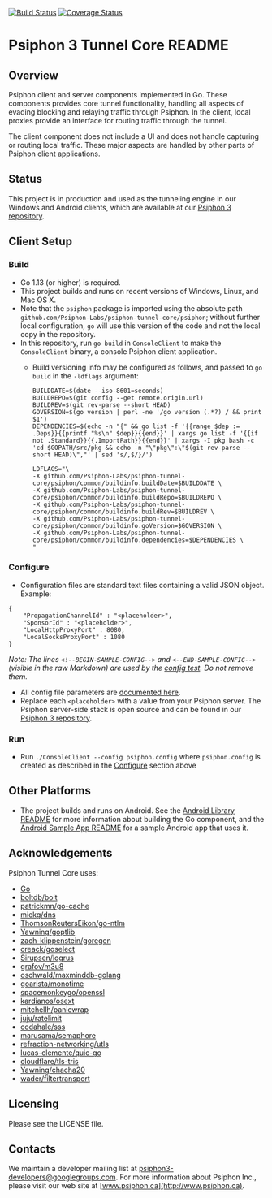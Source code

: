 [![Build Status](https://travis-ci.org/Psiphon-Labs/psiphon-tunnel-core.png)](https://travis-ci.org/Psiphon-Labs/psiphon-tunnel-core) [![Coverage Status](https://coveralls.io/repos/github/Psiphon-Labs/psiphon-tunnel-core/badge.svg?branch=master)](https://coveralls.io/github/Psiphon-Labs/psiphon-tunnel-core?branch=master)

Psiphon 3 Tunnel Core README
================================================================================

Overview
--------------------------------------------------------------------------------

Psiphon client and server components implemented in Go. These components provides core tunnel functionality, handling all aspects of evading blocking and relaying traffic through Psiphon. In the client, local proxies provide an interface for routing traffic through the tunnel.

The client component does not include a UI and does not handle capturing or routing local traffic. These major aspects are handled by other parts of Psiphon client applications.

Status
--------------------------------------------------------------------------------

This project is in production and used as the tunneling engine in our Windows and Android clients, which are available at our [Psiphon 3 repository](https://bitbucket.org/psiphon/psiphon-circumvention-system).

Client Setup
--------------------------------------------------------------------------------

### Build

* Go 1.13 (or higher) is required.
* This project builds and runs on recent versions of Windows, Linux, and Mac OS X.
* Note that the `psiphon` package is imported using the absolute path `github.com/Psiphon-Labs/psiphon-tunnel-core/psiphon`; without further local configuration, `go` will use this version of the code and not the local copy in the repository.
* In this repository, run `go build` in `ConsoleClient` to make the `ConsoleClient` binary, a console Psiphon client application.
  * Build versioning info may be configured as follows, and passed to `go build` in the `-ldflags` argument:

    ```
    BUILDDATE=$(date --iso-8601=seconds)
    BUILDREPO=$(git config --get remote.origin.url)
    BUILDREV=$(git rev-parse --short HEAD)
    GOVERSION=$(go version | perl -ne '/go version (.*?) / && print $1')
    DEPENDENCIES=$(echo -n "{" && go list -f '{{range $dep := .Deps}}{{printf "%s\n" $dep}}{{end}}' | xargs go list -f '{{if not .Standard}}{{.ImportPath}}{{end}}' | xargs -I pkg bash -c 'cd $GOPATH/src/pkg && echo -n "\"pkg\":\"$(git rev-parse --short HEAD)\","' | sed 's/,$/}/')

    LDFLAGS="\
    -X github.com/Psiphon-Labs/psiphon-tunnel-core/psiphon/common/buildinfo.buildDate=$BUILDDATE \
    -X github.com/Psiphon-Labs/psiphon-tunnel-core/psiphon/common/buildinfo.buildRepo=$BUILDREPO \
    -X github.com/Psiphon-Labs/psiphon-tunnel-core/psiphon/common/buildinfo.buildRev=$BUILDREV \
    -X github.com/Psiphon-Labs/psiphon-tunnel-core/psiphon/common/buildinfo.goVersion=$GOVERSION \
    -X github.com/Psiphon-Labs/psiphon-tunnel-core/psiphon/common/buildinfo.dependencies=$DEPENDENCIES \
    "
    ```

### Configure

 * Configuration files are standard text files containing a valid JSON object. Example:


  <!--BEGIN-SAMPLE-CONFIG-->
  ```
  {
      "PropagationChannelId" : "<placeholder>",
      "SponsorId" : "<placeholder>",
      "LocalHttpProxyPort" : 8080,
      "LocalSocksProxyPort" : 1080
  }
  ```
  <!--END-SAMPLE-CONFIG-->

*Note: The lines `<!--BEGIN-SAMPLE-CONFIG-->` and `<--END-SAMPLE-CONFIG-->` (visible in the raw Markdown) are used by the [config test](psiphon/config_test.go). Do not remove them.*

* All config file parameters are [documented here](https://godoc.org/github.com/Psiphon-Labs/psiphon-tunnel-core/psiphon#Config).
* Replace each `<placeholder>` with a value from your Psiphon server. The Psiphon server-side stack is open source and can be found in our [Psiphon 3 repository](https://bitbucket.org/psiphon/psiphon-circumvention-system).


### Run

* Run `./ConsoleClient --config psiphon.config` where `psiphon.config` is created as described in the [Configure](#configure) section above


Other Platforms
--------------------------------------------------------------------------------

* The project builds and runs on Android. See the [Android Library README](MobileLibrary/Android/README.md) for more information about building the Go component, and the [Android Sample App README](MobileLibrary/Android/SampleApps/TunneledWebView/README.md) for a sample Android app that uses it.


Acknowledgements
--------------------------------------------------------------------------------

Psiphon Tunnel Core uses:

* [Go](https://golang.org/)
* [boltdb/bolt](https://github.com/boltdb/bolt)
* [patrickmn/go-cache](https://github.com/patrickmn/go-cache)
* [miekg/dns](https://github.com/miekg/dns)
* [ThomsonReutersEikon/go-ntlm](https://github.com/ThomsonReutersEikon/go-ntlm)
* [Yawning/goptlib](https://github.com/Yawning/goptlib)
* [zach-klippenstein/goregen](https://github.com/zach-klippenstein/goregen)
* [creack/goselect](https://github.com/creack/goselect)
* [Sirupsen/logrus](https://github.com/Sirupsen/logrus)
* [grafov/m3u8](https://github.com/grafov/m3u8)
* [oschwald/maxminddb-golang](https://github.com/oschwald/maxminddb-golang)
* [goarista/monotime](https://github.com/aristanetworks/goarista)
* [spacemonkeygo/openssl](https://github.com/spacemonkeygo/openssl)
* [kardianos/osext](https://github.com/kardianos/osext)
* [mitchellh/panicwrap](https://github.com/mitchellh/panicwrap)
* [juju/ratelimit](https://github.com/juju/ratelimit)
* [codahale/sss](https://github.com/codahale/sss)
* [marusama/semaphore](https://github.com/marusama/semaphore)
* [refraction-networking/utls](https://github.com/refraction-networking/utls)
* [lucas-clemente/quic-go](https://github.com/lucas-clemente/quic-go)
* [cloudflare/tls-tris](https://github.com/cloudflare/tls-tris)
* [Yawning/chacha20](https://github.com/Yawning/chacha20)
* [wader/filtertransport](https://github.com/wader/filtertransport)

Licensing
--------------------------------------------------------------------------------

Please see the LICENSE file.


Contacts
--------------------------------------------------------------------------------

We maintain a developer mailing list at	<psiphon3-developers@googlegroups.com>. For more information about Psiphon Inc., please visit our web site at [www.psiphon.ca](http://www.psiphon.ca).
